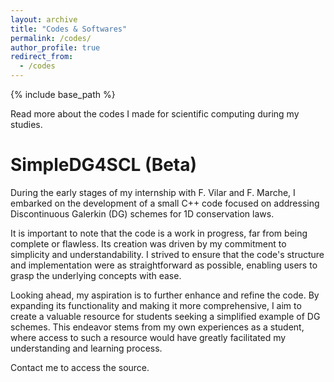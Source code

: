 ```yaml
---
layout: archive
title: "Codes & Softwares"
permalink: /codes/
author_profile: true
redirect_from:
  - /codes
---
```


{% include base_path %}

Read more about the codes I made for scientific computing during my studies.

SimpleDG4SCL (Beta)
=======

During the early stages of my internship with F. Vilar and F. Marche, I embarked on the development of a small C++ code focused on addressing Discontinuous Galerkin (DG) schemes for 1D conservation laws. 

It is important to note that the code is a work in progress, far from being complete or flawless. Its creation was driven by my commitment to simplicity and understandability. I strived to ensure that the code's structure and implementation were as straightforward as possible, enabling users to grasp the underlying concepts with ease.

Looking ahead, my aspiration is to further enhance and refine the code. By expanding its functionality and making it more comprehensive, I aim to create a valuable resource for students seeking a simplified example of DG schemes. This endeavor stems from my own experiences as a student, where access to such a resource would have greatly facilitated my understanding and learning process.

Contact me to access the source.
